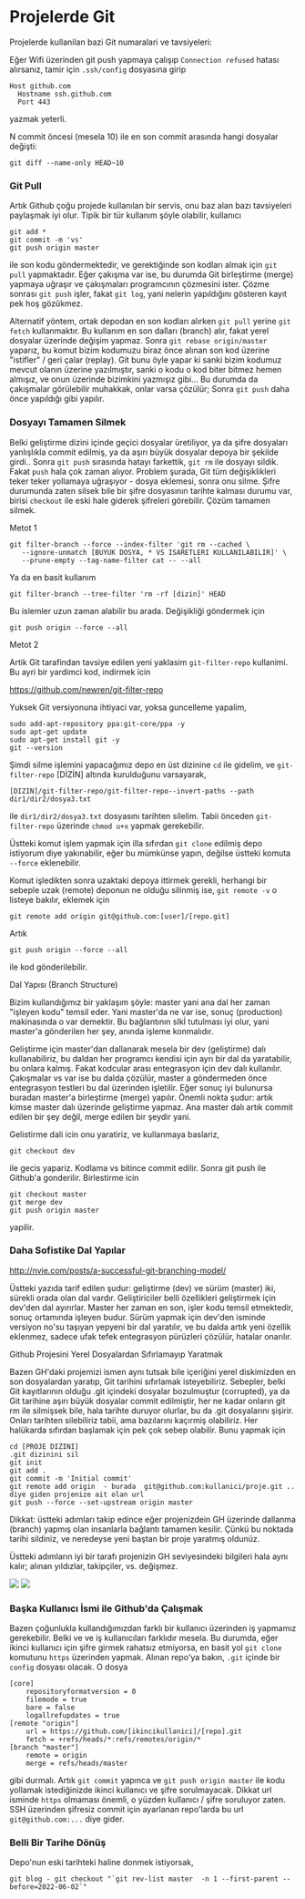 # Projelerde Git

Projelerde kullanilan bazi Git numaralari ve tavsiyeleri:

Eğer Wifi üzerinden git push yapmaya çalışıp `Connection refused` hatası
alırsanız, tamir için `.ssh/config` dosyasına girip

```
Host github.com
  Hostname ssh.github.com
  Port 443
```

yazmak yeterli.

N commit öncesi (mesela 10) ile en son commit arasında hangi dosyalar
değişti:

```
git diff --name-only HEAD~10
```

### Git Pull

Artık Github çoğu projede kullanılan bir servis, onu baz alan bazı
tavsiyeleri paylaşmak iyi olur. Tipik bir tür kullanım şöyle olabilir,
kullanıcı

```
git add *
git commit -m 'vs'
git push origin master 
```

ile son kodu göndermektedir, ve gerektiğinde son kodları almak için
`git pull` yapmaktadır. Eğer çakışma var ise, bu durumda Git birleştirme
(merge) yapmaya uğraşır ve çakışmaları programcının çözmesini
ister. Çözme sonrası `git push` işler, fakat `git log`, yani nelerin
yapıldığını gösteren kayıt pek hoş gözükmez.

Alternatif yöntem, ortak depodan en son kodları alırken `git pull`
yerine `git fetch` kullanmaktır. Bu kullanım en son dalları (branch)
alır, fakat yerel dosyalar üzerinde değişim yapmaz. Sonra `git rebase origin/master`
yaparız, bu komut bizim kodumuzu biraz önce alınan son
kod üzerine "istifler" / geri çalar (replay). Git bunu öyle yapar ki
sanki bizim kodumuz mevcut olanın üzerine yazılmıştır, sanki o kodu o
kod biter bitmez hemen almışız, ve onun üzerinde bizimkini yazmışız
gibi... Bu durumda da çakışmalar görülebilir muhakkak, onlar varsa
çözülür; Sonra `git push` daha önce yapıldığı gibi yapılır.

### Dosyayı Tamamen Silmek

Belki geliştirme dizini içinde geçici dosyalar üretiliyor, ya da şifre
dosyaları yanlışlıkla commit edilmiş, ya da aşırı büyük dosyalar
depoya bir şekilde girdi.. Sonra `git push` sırasında hatayı
farkettik, `git rm` ile dosyayı sildik. Fakat `push` hala çok zaman
alıyor. Problem şurada, Git tüm değişiklikleri teker teker yollamaya
uğraşıyor - dosya eklemesi, sonra onu silme. Şifre durumunda zaten
silsek bile bir şifre dosyasının tarihte kalması durumu var, birisi
`checkout` ile eski hale giderek şifreleri görebilir. Çözüm tamamen
silmek.

Metot 1

```
git filter-branch --force --index-filter 'git rm --cached \
   --ignore-unmatch [BUYUK DOSYA, * VS ISARETLERI KULLANILABILIR]' \
   --prune-empty --tag-name-filter cat -- --all
```

Ya da en basit kullanım

```
git filter-branch --tree-filter 'rm -rf [dizin]' HEAD
```

Bu islemler uzun zaman alabilir bu arada. Değişikliği göndermek için

```
git push origin --force --all 
```

Metot 2

Artik Git tarafindan tavsiye edilen yeni yaklasim `git-filter-repo`
kullanimi. Bu ayri bir yardimci kod, indirmek icin

https://github.com/newren/git-filter-repo

Yuksek Git versiyonuna ihtiyaci var, yoksa guncelleme yapalim,

```
sudo add-apt-repository ppa:git-core/ppa -y
sudo apt-get update
sudo apt-get install git -y
git --version
```

Şimdi silme işlemini yapacağımız depo en üst dizinine `cd` ile gidelim,
ve `git-filter-repo` [DİZİN] altında kurulduğunu varsayarak,

```
[DIZIN]/git-filter-repo/git-filter-repo--invert-paths --path dir1/dir2/dosya3.txt
```

ile `dir1/dir2/dosya3.txt` dosyasını tarihten silelim. Tabii önceden
`git-filter-repo` üzerinde `chmod u+x` yapmak gerekebilir.

Üstteki komut işlem yapmak için illa sıfırdan `git clone` edilmiş depo
istiyorum diye yakınabilir, eğer bu mümkünse yapın, değilse üstteki
komuta `--force` eklenebilir.

Komut işledikten sonra uzaktaki depoya ittirmek gerekli, herhangi bir
sebeple uzak (remote) deponun ne olduğu silinmiş ise, `git remote -v`
o listeye bakılır, eklemek için

```
git remote add origin git@github.com:[user]/[repo.git]
```

Artık

```
git push origin --force --all
```

ile kod gönderilebilir.

Dal Yapısı (Branch Structure)

Bizim kullandığımız bir yaklaşım şöyle: master yani ana dal her zaman
"işleyen kodu" temsil eder. Yani master'da ne var ise, sonuç
(production) makinasında o var demektir. Bu bağlantının sIkİ tutulması
iyi olur, yani master'a gönderilen her şey, anında işleme konmalıdır.

Geliştirme için master'dan dallanarak mesela bir dev (geliştirme) dalı
kullanabiliriz, bu daldan her programcı kendisi için ayrı bir dal da
yaratabilir, bu onlara kalmış. Fakat kodcular arası entegrasyon için
dev dalı kullanılır. Çakışmalar vs var ise bu dalda çözülür, master a
göndermeden önce entegrasyon testleri bu dal  üzerinden
işletilir. Eğer sonuç iyi bulunursa buradan master'a birleştirme
(merge) yapılır. Önemli nokta şudur: artık kimse master dalı üzerinde
geliştirme yapmaz. Ana master dalı artık commit edilen bir şey değil,
merge edilen bir şeydir yani.

Gelistirme dali icin onu yaratiriz, ve kullanmaya baslariz, 

```
git checkout dev
```

ile gecis yapariz. Kodlama vs bitince commit edilir. Sonra git push
ile Github'a gonderilir. Birlestirme icin

```
git checkout master
git merge dev
git push origin master
```

yapilir.

### Daha Sofistike Dal Yapılar

http://nvie.com/posts/a-successful-git-branching-model/

Üstteki yazıda tarif edilen şudur: geliştirme (dev) ve sürüm (master)
iki, sürekli orada olan dal vardır. Geliştiriciler belli özellikleri
geliştirmek için dev'den dal ayırırlar. Master her zaman en son, işler
kodu temsil etmektedir, sonuç ortamında işleyen budur. Sürüm yapmak
için dev'den isminde versiyon no'su taşıyan yepyeni bir dal yaratılır,
ve bu dalda artık yeni özellik eklenmez, sadece ufak tefek entegrasyon
pürüzleri çözülür, hatalar onarılır.

Github Projesini Yerel Dosyalardan Sıfırlamayıp Yaratmak

Bazen GH'daki projemizi ismen aynı tutsak bile içeriğini yerel
diskimizden en son dosyalardan yaratıp, Git tarihini sıfırlamak
isteyebiliriz. Sebepler, belki Git kayıtlarının olduğu .git içindeki
dosyalar bozulmuştur (corrupted), ya da Git tarihine aşırı büyük
dosyalar commit edilmiştir, her ne kadar onların git rm ile silmişsek
bile, hala tarihte duruyor olurlar, bu da .git dosyalarını
şişirir. Onları tarihten silebiliriz tabii, ama bazılarını kaçırmiş
olabiliriz. Her halükarda sıfırdan başlamak için pek çok sebep
olabilir. Bunu yapmak için

```
cd [PROJE DIZINI]
.git dizinini sil
git init
git add .
git commit -m 'Initial commit'
git remote add origin  - burada  git@github.com:kullanici/proje.git .. diye giden projenize ait olan url
git push --force --set-upstream origin master
```

Dikkat: üstteki adımları takip edince eğer projenizdein GH üzerinde
dallanma (branch) yapmış olan insanlarla bağlantı tamamen
kesilir. Çünkü bu noktada tarihi sildiniz, ve neredeyse yeni baştan
bir proje yaratmış oldunüz.

Üstteki adımların iyi bir tarafı projenizin GH seviyesindeki bilgileri
hala aynı kalır; alınan yıldızlar, takipçiler, vs. değişmez.

![](Screen-shot-2009-12-24-at-11.32.03.png)
![](https://1.bp.blogspot.com/-xg2XAf271oo/U4YPzRKa14I/AAAAAAAABZ0/Zm2o_8Vokhc/s1600/Screen-shot-2009-12-24-at-11.32.03.png)

### Başka Kullanıcı İsmi ile Github'da Çalışmak

Bazen çoğunlukla kullandığımızdan farklı bir kullanıcı üzerinden iş
yapmamız gerekebilir. Belki ve ve iş kullanıcıları farklıdır
mesela. Bu durumda, eğer ikinci kullanıcı için şifre girmek rahatsız
etmiyorsa, en basit yol `git clone` komutunu `https` üzerinden
yapmak. Alınan repo'ya bakın, `.git` içinde bir `config` dosyası olacak. O dosya

```
[core]
	repositoryformatversion = 0
	filemode = true
	bare = false
	logallrefupdates = true
[remote "origin"]
	url = https://github.com/[ikincikullanici]/[repo].git
	fetch = +refs/heads/*:refs/remotes/origin/*
[branch "master"]
	remote = origin
	merge = refs/heads/master
```

gibi durmalı. Artık `git commit` yapınca ve `git push origin master`
ile kodu yollamak istediğinizde ikinci kullanıcı ve şifre
sorulmayacak. Dikkat url isminde `https` olmaması önemli, o yüzden
kullanıcı / şifre soruluyor zaten. SSH üzerinden şifresiz commit için
ayarlanan repo'larda bu url `git@github.com:...` diye gider.

### Belli Bir Tarihe Dönüş

Depo'nun eski tarihteki haline donmek istiyorsak,

```
git blog - git checkout "`git rev-list master  -n 1 --first-parent --before=2022-06-02`"
```

